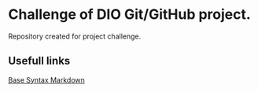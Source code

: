 # Challenge of DIO Git/GitHub project.
Repository created for project challenge.

## Usefull links
[Base Syntax Markdown](https://www.markdownguide.org/basic-syntax/)
